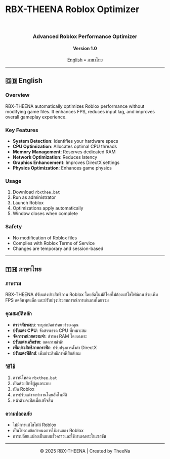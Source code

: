 # RBX-THEENA Roblox Optimizer

<div align="center">
  <br>
  <h3>Advanced Roblox Performance Optimizer</h3>
  <h4>Version 1.0</h4>
</div>

<div align="center">
  <a href="#english">English</a> •
  <a href="#thai">ภาษาไทย</a>
</div>

---

<a name="english"></a>
## 🇬🇧 English

### Overview
RBX-THEENA automatically optimizes Roblox performance without modifying game files. It enhances FPS, reduces input lag, and improves overall gameplay experience.

### Key Features
- **System Detection**: Identifies your hardware specs
- **CPU Optimization**: Allocates optimal CPU threads
- **Memory Management**: Reserves dedicated RAM
- **Network Optimization**: Reduces latency
- **Graphics Enhancement**: Improves DirectX settings
- **Physics Optimization**: Enhances game physics

### Usage
1. Download `rbxthee.bat`
2. Run as administrator
3. Launch Roblox
4. Optimizations apply automatically
5. Window closes when complete

### Safety
- No modification of Roblox files
- Complies with Roblox Terms of Service
- Changes are temporary and session-based

---

<a name="thai"></a>
## 🇹🇭 ภาษาไทย

### ภาพรวม
RBX-THEENA ปรับแต่งประสิทธิภาพ Roblox โดยอัตโนมัติโดยไม่ต้องแก้ไขไฟล์เกม ช่วยเพิ่ม FPS ลดอินพุตแล็ก และปรับปรุงประสบการณ์การเล่นเกมโดยรวม

### คุณสมบัติหลัก
- **ตรวจจับระบบ**: ระบุสเปคฮาร์ดแวร์ของคุณ
- **ปรับแต่ง CPU**: จัดสรรเธรด CPU ที่เหมาะสม
- **จัดการหน่วยความจำ**: สำรอง RAM โดยเฉพาะ
- **ปรับแต่งเครือข่าย**: ลดความล่าช้า
- **เพิ่มประสิทธิภาพกราฟิก**: ปรับปรุงการตั้งค่า DirectX
- **ปรับแต่งฟิสิกส์**: เพิ่มประสิทธิภาพฟิสิกส์เกม

### วิธีใช้
1. ดาวน์โหลด `rbxthee.bat`
2. เปิดด้วยสิทธิ์ผู้ดูแลระบบ
3. เปิด Roblox
4. การปรับแต่งจะทำงานโดยอัตโนมัติ
5. หน้าต่างจะปิดเมื่อเสร็จสิ้น

### ความปลอดภัย
- ไม่มีการแก้ไขไฟล์ Roblox
- เป็นไปตามข้อกำหนดการใช้งานของ Roblox
- การเปลี่ยนแปลงเป็นแบบชั่วคราวและใช้งานเฉพาะในเซสชัน

---

<div align="center">
  <p>© 2025 RBX-THEENA | Created by TheeNa</p>
</div>